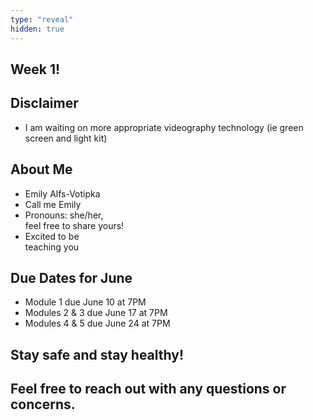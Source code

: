 ```yaml
---
type: "reveal"
hidden: true
---
```

<section>
	<h2>Week 1!</h2>
</section>


<section>
	<h2>Disclaimer</h2>
	<ul>
		<li> I am waiting on more appropriate videography technology (ie green screen and light kit) </li>
	</ul>
</section>


<section>
	<h2>About Me</h2>
	<ul>
		<li>Emily Alfs-Votipka </li>
		<li>Call me Emily </li>
		<li>Pronouns: she/her, </br>feel free to share yours! </li>
		<li>Excited to be </br> teaching you</li>
	</ul>
</section>

<section>
	<h2>Due Dates for June</h2>
	<ul>
		<li>Module 1 due June 10 at 7PM </li>
		<li>Modules 2 & 3 due June 17 at 7PM </li>
		<li>Modules 4 & 5 due June 24 at 7PM </li>
	</ul>
</section>


<section>
	<h2>Stay safe and stay healthy!</h2>
	<h2>Feel free to reach out with any questions or concerns. </h2>
</section>
